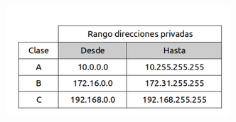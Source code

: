 <img src="https://github.com/luisbueno8/literatura_sigloxxi/blob/master/animales/RangoDireccionesPrivadas.png">
